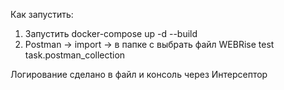 Как запустить:
1) Запустить docker-compose up -d --build
2) Postman -> import -> в папке с выбрать файл WEBRise test task.postman_collection

Логирование сделано в файл и консоль через Интерсептор